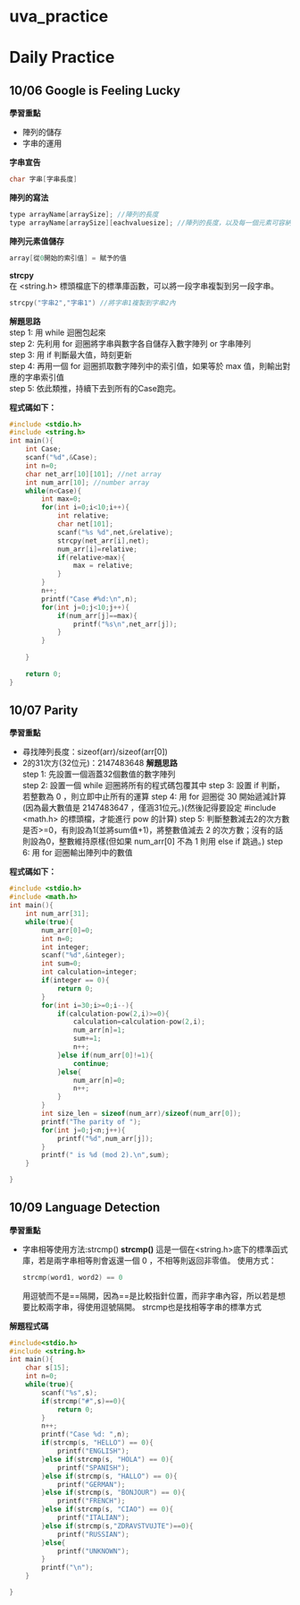 # uva_practice

# Daily Practice

## 10/06  Google is Feeling Lucky
**學習重點**  
- 陣列的儲存
- 字串的運用

**字串宣告**
```C++
char 字串[字串長度]
```

**陣列的寫法**  
```C++
type arrayName[arraySize]; //陣列的長度
type arrayName[arraySize][eachvaluesize]; //陣列的長度，以及每一個元素可容納的字符長度
```

**陣列元素值儲存**  
```C++
array[從0開始的索引值] = 賦予的值
```

**strcpy**  
在 <string.h> 標頭檔底下的標準庫函數，可以將一段字串複製到另一段字串。  
```C++
strcpy("字串2","字串1") //將字串1複製到字串2內
```


**解題思路**  
step 1: 用 while 迴圈包起來  
step 2: 先利用 for 迴圈將字串與數字各自儲存入數字陣列 or 字串陣列  
step 3: 用 if 判斷最大值，時刻更新  
step 4: 再用一個 for 迴圈抓取數字陣列中的索引值，如果等於 max 值，則輸出對應的字串索引值  
step 5: 依此類推，持續下去到所有的Case跑完。  

**程式碼如下：**  
```C++
#include <stdio.h>
#include <string.h>
int main(){
    int Case;
    scanf("%d",&Case);
    int n=0;
    char net_arr[10][101]; //net array
    int num_arr[10]; //number array
    while(n<Case){
        int max=0;
        for(int i=0;i<10;i++){
            int relative;
            char net[101];
            scanf("%s %d",net,&relative);
            strcpy(net_arr[i],net);
            num_arr[i]=relative;
            if(relative>max){
                max = relative;
            }
        }
        n++;
        printf("Case #%d:\n",n);
        for(int j=0;j<10;j++){
            if(num_arr[j]==max){
                printf("%s\n",net_arr[j]);
            }
        }
        
    }
    
    return 0;
}
```

## 10/07 Parity 
**學習重點**  
- 尋找陣列長度：sizeof(arr)/sizeof(arr[0])  
- 2的31次方(32位元)：2147483648
**解題思路**  
step 1: 先設置一個涵蓋32個數值的數字陣列  
step 2: 設置一個 while 迴圈將所有的程式碼包覆其中
step 3: 設置 if 判斷，若整數為 0 ，則立即中止所有的運算
step 4: 用 for 迴圈從 30 開始遞減計算(因為最大數值是 2147483647 ，僅涵31位元。)(然後記得要設定 #include <math.h> 的標頭檔，才能進行 pow 的計算)
step 5: 判斷整數減去2的次方數是否>=0，有則設為1(並將sum值+1)，將整數值減去 2 的次方數；沒有的話則設為0，整數維持原樣(但如果 num_arr[0] 不為 1 則用 else if 跳過。)
step 6: 用 for 迴圈輸出陣列中的數值

**程式碼如下：**  
```C++
#include <stdio.h>
#include <math.h>
int main(){
    int num_arr[31];
    while(true){
        num_arr[0]=0;
        int n=0;
        int integer;
        scanf("%d",&integer);
        int sum=0;
        int calculation=integer;
        if(integer == 0){
            return 0;
        }
        for(int i=30;i>=0;i--){
            if(calculation-pow(2,i)>=0){
                calculation=calculation-pow(2,i);
                num_arr[n]=1;
                sum+=1;
                n++;
            }else if(num_arr[0]!=1){
                continue;
            }else{
                num_arr[n]=0;
                n++;
            }
        }
        int size_len = sizeof(num_arr)/sizeof(num_arr[0]);
        printf("The parity of ");
        for(int j=0;j<n;j++){
            printf("%d",num_arr[j]);
        }
        printf(" is %d (mod 2).\n",sum);
    }

}
```

## 10/09 Language Detection
**學習重點**  
- 字串相等使用方法:strcmp()
**strcmp()**
  這是一個在<string.h>底下的標準函式庫，若是兩字串相等則會返還一個 0 ，不相等則返回非零值。
  使用方式：
  ```C++
  strcmp(word1, word2) == 0
  ```
  用逗號而不是==隔開，因為==是比較指針位置，而非字串內容，所以若是想要比較兩字串，得使用逗號隔開。
  strcmp也是找相等字串的標準方式

**解題程式碼**  
```C++
#include<stdio.h>
#include <string.h>
int main(){
    char s[15];
    int n=0;
    while(true){
        scanf("%s",s);
        if(strcmp("#",s)==0){
            return 0;
        }
        n++;
        printf("Case %d: ",n);
        if(strcmp(s, "HELLO") == 0){
            printf("ENGLISH");
        }else if(strcmp(s, "HOLA") == 0){
            printf("SPANISH");
        }else if(strcmp(s, "HALLO") == 0){
            printf("GERMAN");
        }else if(strcmp(s, "BONJOUR") == 0){
            printf("FRENCH");
        }else if(strcmp(s, "CIAO") == 0){
            printf("ITALIAN");
        }else if(strcmp(s,"ZDRAVSTVUJTE")==0){
            printf("RUSSIAN");
        }else{
            printf("UNKNOWN");
        }
        printf("\n");
    }

}
```
